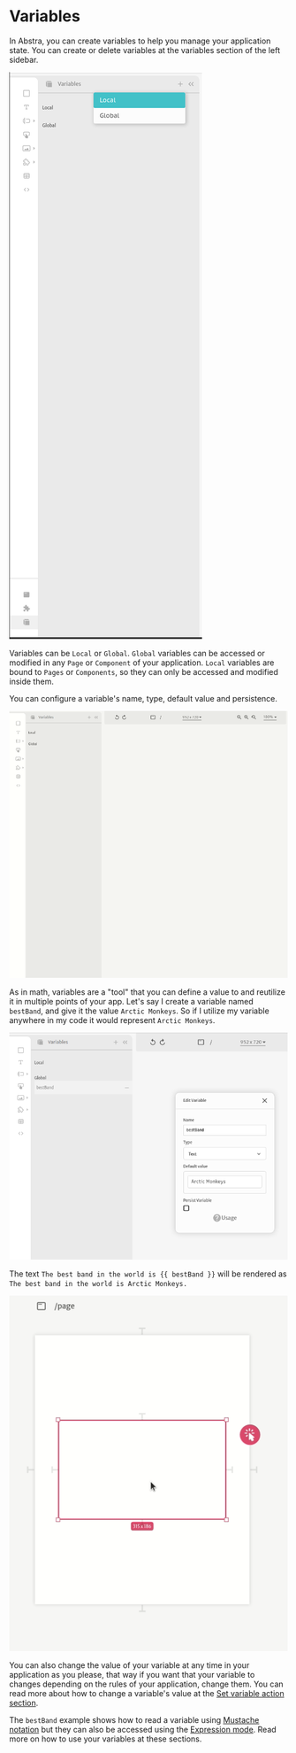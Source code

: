 # Variables

In Abstra, you can create variables to help you manage your application state. You can create or delete variables at the variables section of the left sidebar.

![Local and Global variables management at the left sidebar](../../.gitbook/assets/screenshot-from-2021-08-30-16-49-13.png)

Variables can be `Local` or `Global`. `Global` variables can be accessed or modified in any `Page` or `Component` of your application. `Local` variables are bound to `Pages` or `Components`, so they can only be accessed and modified inside them.

You can configure a variable's name, type, default value and persistence.

![](../../.gitbook/assets/globalcountvariable.gif)

As in math, variables are a "tool" that you can define a value to and reutilize it in multiple points of your app. Let's say I create a variable named `bestBand`, and give it the value `Arctic Monkeys`. So if I utilize my variable anywhere in my code it would represent `Arctic Monkeys`.

![](../../.gitbook/assets/screenshot-from-2021-08-30-18-25-20.png)

The text `The best band in the world is {{ bestBand }}` will be rendered as `The best band in the world is Arctic Monkeys.`

![](../../.gitbook/assets/bestband.gif)

You can also change the value of your variable at any time in your application as you please, that way if you want that your variable to changes depending on the rules of your application, change them. You can read more about how to change a variable's value at the [Set variable action section](actions/set-variable.md).

The `bestBand` example shows how to read a variable using [Mustache notation](arguments/mustache-notation.md) but they can also be accessed using the [Expression mode](arguments/expression-mode.md). Read more on how to use your variables at these sections.



